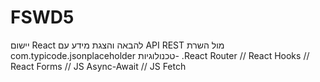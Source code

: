 # FSWD5
יישום React להבאה והצגת מידע עם API REST מול השרת com.typicode.jsonplaceholder
טכנולוגיות- .React Router // React Hooks // React Forms // JS Async-Await // JS Fetch 
